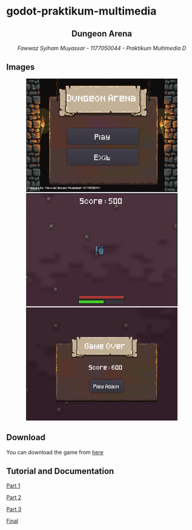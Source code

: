 # godot-praktikum-multimedia

<h2 align="center">Dungeon Arena</h2>

<p align="center" style="font-style: italic;"> 
Fawwaz Syiham Muyassar - 1177050044 - Praktikum Multimedia D 
</p>

## Images
<p align="center">
  <img src="https://github.com/Falskim/godot-praktikum-multimedia/blob/master/docs/ss1.png" width="400px" height="auto" />
  <img src="https://github.com/Falskim/godot-praktikum-multimedia/blob/master/docs/ss2.png" width="400px" height="auto" />
  <img src="https://github.com/Falskim/godot-praktikum-multimedia/blob/master/docs/ss3.png" width="400px" height="auto" />
</p>

## Download
You can download the game from [here](https://drive.google.com/drive/folders/1dc4NSs0y5vOiq0B2oXjveBmUKgN3gN2G?usp=sharing)

## Tutorial and Documentation
[Part 1](https://drive.google.com/drive/folders/1chjS4PC9rmG-rjse7y2LSccXi5G80eTm?usp=sharing)

[Part 2](https://drive.google.com/drive/folders/1ggMXxrUqfpGk2QjIYTQYjMKTpEy1gdB1?usp=sharing)

[Part 3](https://drive.google.com/drive/folders/1cWjSNIdHHv1YhqzzqfPBfS-_Tstcvslt?usp=sharing)

[Final](https://drive.google.com/drive/folders/1RuR_bNDNGN0gcoUCrzL4HNVyUDUyfY1B?usp=sharing)
